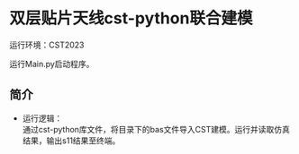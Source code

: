 # 双层贴片天线cst-python联合建模

运行环境：CST2023  

运行Main.py启动程序。

## 简介

- 运行逻辑：  
通过cst-python库文件，将目录下的bas文件导入CST建模。运行并读取仿真结果，输出s11结果至终端。  

